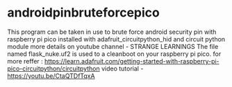 # androidpinbruteforcepico
This program can be taken in use to brute force android security pin with raspberry pi pico installed with adafruit_circuitpython_hid and circuit python module more details on youtube channel - STRANGE LEARNINGS 
The file named flask_nuke.uf2 is used to a cleanboot on your raspberry pi pico. for more reffer : https://learn.adafruit.com/getting-started-with-raspberry-pi-pico-circuitpython/circuitpython
video tutorial - https://youtu.be/CtaQTDfTqxA
